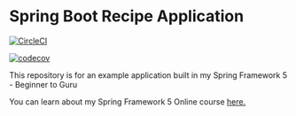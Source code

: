 # Spring Boot Recipe Application

[![CircleCI](https://circleci.com/gh/rmonje/spring5-mysql-recipe-app.svg?style=svg)](https://circleci.com/gh/rmonje/spring5-mysql-recipe-app)

[![codecov](https://codecov.io/gh/rmonje/spring5-mysql-recipe-app/branch/master/graph/badge.svg)](https://codecov.io/gh/rmonje/spring5-mysql-recipe-app)



This repository is for an example application built in my Spring Framework 5 - Beginner to Guru

You can learn about my Spring Framework 5 Online course [here.](http://courses.springframework.guru/p/spring-framework-5-begginer-to-guru/?product_id=363173)
